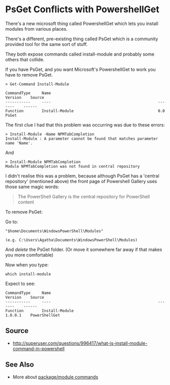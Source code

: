 ﻿# PsGet Conflicts with PowershellGet

There's a new microsoft thing called PowershellGet which lets you install modules from various places.

There's a different, pre-existing thing called PsGet which is a community provided tool for the same sort of stuff.

They both expose commands called install-module and probably some others that collide.

If you have PsGet, and you want Microsoft's PowershellGet to work you have to remove PsGet.

    > Get-Command Install-Module

    CommandType     Name                                               Version    Source
    -----------     ----                                               -------    ------
    Function        Install-Module                                     0.0        PsGet

The first clue I had that this problem was occurring was due to these errors:

    > Install-Module -Name NPMTabCompletion
    Install-Module : A parameter cannot be found that matches parameter name 'Name'.

And

    > Install-Module NPMTabCompletion
    Module NPMTabCompletion was not found in central repository

I didn't realise this was a problem, because although PsGet has a 'central repository' (mentioned above) the front page of Powershell Gallery uses those same magic words:

> The PowerShell Gallery is the central repository for PowerShell content

To remove PsGet:

Go to:

    "$home\Documents\WindowsPowerShell\Modules"

    (e.g. C:\Users\Agatha\Documents\WindowsPowerShell\Modules)

And *delete* the PsGet folder. (Or move it somewhere far away if that makes you more comfortable)

Now when you type:

    which install-module

Expect to see:

    CommandType     Name                                               Version    Source
    -----------     ----                                               -------    ------
    Function        Install-Module                                     1.0.0.1    PowerShellGet

## Source

 * http://superuser.com/questions/996417/what-is-install-module-command-in-powershell

## See Also

 * More about [package/module commands](../powershell/module_commands.md)